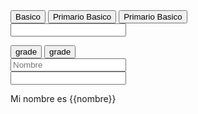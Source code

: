 
<!--  
 ******************************* DATA BINDING *********************************
¿Qué es Data Binding?
	Comunicación entre tú código TypeScript y el HTML (DOM).

------------------------------------------ Tipos de Data Binding en Angular --------------------------------------------------------------

# String Interpolation {{}} TypeScript => HTML: 
		Tener información (Variable, Array, por ejemplo) y presentarla a los usuarios en modo de HTML.
# Property Binding [] TypeScript => HTML: 
		Información del lado de HTML que puede ser por ejemplo, información que el usuario ingrese o que nosotros pongamos un valor por defecto. Viajando la información de HTML a TypeScript.
# Event Binding [] HTML => TypeScript: 
		Escuchar eventos desde HTML y pasarlo a TypeScript.

# Two Way Data Binding [()] TypeScript <=> HTML: 
		Comunicación de dos Vías. De lo que el cliente ve a TypeScript como de TypeScript hacia lo que el cliente ve.

------------------------------------------------------------------------------------------------------------------------------------------	
					************************* En String Interpolation ************************* 
es importante respetar la sintaxis para que HTML pueda entender TypeScript. La sintaxis es {{nombre}}. Las dos llaves son importantes.

------------------------------------------------------------------------------------------------------------------------------------------
					************************* Property Bindings *************************
					 
	Para acceder al las propiedades del compoente desde la vista
	hay que utilizar [] con algun atributo y luego acceder a una variable o funcion del componente
 -->
<html>
	<div>
		<!--  [atributo]='variable.valor'-->
	  <button mat-raised-button [disabled]="formulario.valido">Basico</button>
	  <button mat-raised-button color='primary' >Primario Basico</button>
	  <button [style.color="condicion ? 'red0' : 'green'"] >Primario Basico</button>
	</div>

</html>

<!-- 
------------------------------------------------------------------------------------------------------------------------------------------
						************************* Event Bindings ************************* 
	
	Permite enviar datos desde la vista al componente

	Se debe poner (evento) para indicar que es un event y luego un metodo
	que reciba como argumento $event ,para obtener el elemento que se hizo click

	https://developer.mozilla.org/es/docs/Web/Events

-->
<html>
	<form>
		<input [(ngModel)]="name">
	</form>
	<div>
	  <button mat-icon-button (click)='onBlur($event)'>
	      <mat-icon>grade</mat-icon>    
	  </button>
	  <button mat-icon-button color='primary'>
	      <mat-icon>grade</mat-icon>    
	  </button>
	</div>

  <mat-form-field>
    <input matInput type="text" 
    		placeholder="Nombre"
    		[value]='usuario.nombre'
    		(keyup)="onKeyUp($event)">
  </mat-form-field>
</div>

</html>

<script>

  name: 'Ricard'

  onClick($event){
    console.log('evento de click', $event)
  }

  onKeyUp($event){
    console.log('evento de teclado', $event)
  }

  onBlur($event: FocusEvent){
    console.log('evento blur', event)
  }
</script>
<!--  
------------------------------------------------------------------------------------------------------------------------------------------
						************************* Two way data Bindings ************************* 

	Cargar el modulo form de angular para que funcione el two-way
	en el module.ts :
	import {FormsModule} from '@angular/forms';
	-> imports : FormsModule

	Es un modelo capaz de escuchar cambios en ambas direcciones, tanto en el modelo
	como en la vista [(ngModel)]
 -->
<html>
	<div>
		<input type="text" [(ngModel)]="nombre">
		<p>Mi nombre es {{nombre}}</p>
	</div>

</html>

<script>
	let nombre:string = 'D'
</script>